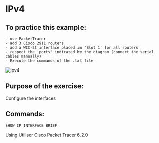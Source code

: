 # IPv4


## To practice this example:

```
- use PacketTracer
- add 3 Cisco 2911 routers
- add a WIC-2t interface placed in 'Slot 1' for all routers
- respect the 'ports' indicated by the diagram (connect the serial cables manually)
- Execute the commands of the .txt file
```
![ipv4](https://user-images.githubusercontent.com/39448332/40281111-bcdcb4aa-5c7a-11e8-8694-cd1c88629e8f.png)



## Purpose of the exercise:

Configure the interfaces

## Commands:

```
SHOW IP INTERFACE BRIEF
```

Using  Utiliser Cisco Packet Tracer 6.2.0
